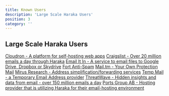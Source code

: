```yaml
---
title: Known Users
description: 'Large Scale Haraka Users'
position: 3
category: ''
---
```


## Large Scale Haraka Users

<div class="flex flex-col space-y-4">
    <a href="https://cloudron.io">Cloudron - A platform for self-hosting web apps</a>
    <a href="http://www.craigslist.org/about/thanks">Craigslist - Over 20 million emails a day through Haraka</a>
    <a href="https://www.emailitin.com/">Email It In - A service to email files to Google Drive, Dropbox or Skydrive</a>
    <a href="http://www.fortantispam.com/">Fort Anti-Spam</a>
    <a href="https://mail.tm/">Mail.tm - Your Own Protection Mail</a>
    <a href="http://mirusresearch.com/">Mirus Research - Address simplification/forwarding services</a>
    <a href="http://temp-mail.org/">Temp Mail - a Temporary Email Address provider</a>
    <a href="https://threatwave.com/">ThreatWave - Hidden insights and data from email - over 150 million emails a day</a>
    <a href="https://portsgroup.com/">Ports Group AB - Hosting provider that is utilizing Haraka for their email-hosting environment</a>
</div>
